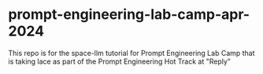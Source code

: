 # prompt-engineering-lab-camp-apr-2024
This repo is for the space-llm tutorial for Prompt Engineering Lab Camp that is taking lace as part of the Prompt Engineering Hot Track at "Reply"
